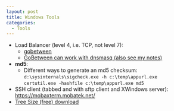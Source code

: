 ```yaml
---
layout: post
title: Windows Tools
categories:
  - Tools
---
```

* Load Balancer (level 4, i.e. TCP, not level 7):  
  * [gobetween](http://gobetween.io/)  
  * [GoBetween can work with dnsmasq (also see my notes)](https://github.com/yyyar/gobetween/issues/200)
* **md5**:  
  * Different ways to generate an md5 checksum:  
  `d:\sysinternals\sigcheck.exe -h c:\temp\appurl.exe`    
  `certutil.exe -hashfile c:\temp\appurl.exe md5` 
* SSH client (tabbed and with sftp client and XWindows server): https://mobaxterm.mobatek.net/
* [Tree Size (free) download](https://www.jam-software.com/treesize_free)
